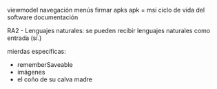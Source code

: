 viewmodel
navegación
menús
firmar apks
apk = msi
ciclo de vida del software
documentación 

RA2 - Lenguajes naturales: se pueden recibir lenguajes naturales como entrada (sí.)


mierdas específicas:
- rememberSaveable
- imágenes
- el coño de su calva madre